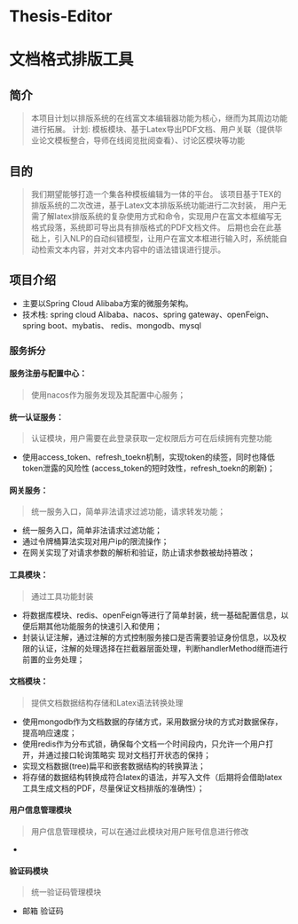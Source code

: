 # Thesis-Editor
# 文档格式排版工具
## 简介
> 本项目计划以排版系统的在线富文本编辑器功能为核心，继而为其周边功能进行拓展。
> 计划: 模板模块、基于Latex导出PDF文档、用户关联（提供毕业论文模板整合，导师在线阅览批阅查看）、讨论区模块等功能

## 目的
> 我们期望能够打造一个集各种模板编辑为一体的平台。
> 该项目基于ΤΕΧ的排版系统的二次改进，基于Latex文本排版系统功能进行二次封装，
> 用户无需了解latex排版系统的复杂使用方式和命令，实现用户在富文本框编写无格式段落，系统即可导出具有排版格式的PDF文档文件。
> 后期也会在此基础上，引入NLP的自动纠错模型，让用户在富文本框进行输入时，系统能自动检索文本内容，并对文本内容中的语法错误进行提示。

## 项目介绍
- 主要以Spring Cloud Alibaba方案的微服务架构。
- 技术栈: spring cloud Alibaba、nacos、spring gateway、openFeign、spring boot、mybatis、 redis、mongodb、mysql

### 服务拆分
#### 服务注册与配置中心： 
> 使用nacos作为服务发现及其配置中心服务；
#### 统一认证服务：
> 认证模块，用户需要在此登录获取一定权限后方可在后续拥有完整功能
- 使用access_token、refresh_toekn机制，实现token的续签，同时也降低token泄露的风险性 (access_token的短时效性，refresh_toekn的刷新)；
#### 网关服务：
> 统一服务入口，简单非法请求过滤功能，请求转发功能；
- 统一服务入口，简单非法请求过滤功能； 
- 通过令牌桶算法实现对用户ip的限流操作； 
- 在网关实现了对请求参数的解析和验证，防止请求参数被劫持篡改；
#### 工具模块：
> 通过工具功能封装
- 将数据库模块、redis、openFeign等进行了简单封装，统一基础配置信息，以便后期其他功能服务的快速引入和使用； 
- 封装认证注解，通过注解的方式控制服务接口是否需要验证身份信息，以及权限的认证，注解的处理选择在拦截器层面处理，判断handlerMethod继而进行前置的业务处理； 
#### 文档模块：
> 提供文档数据结构存储和Latex语法转换处理
- 使用mongodb作为文档数据的存储方式，采用数据分块的方式对数据保存，提高响应速度； 
- 使用redis作为分布式锁，确保每个文档一个时间段内，只允许一个用户打开，并通过接口轮询策略实 现对文档打开状态的保持； 
- 实现文档数据(tree)扁平和嵌套数据结构的转换算法； 
- 将存储的数据结构转换成符合latex的语法，并写入文件（后期将会借助latex工具生成文档的PDF，尽量保证文档排版的准确性）；
#### 用户信息管理模块
> 用户信息管理模块，可以在通过此模块对用户账号信息进行修改
- 
#### 验证码模块
> 统一验证码管理模块
- 邮箱 验证码